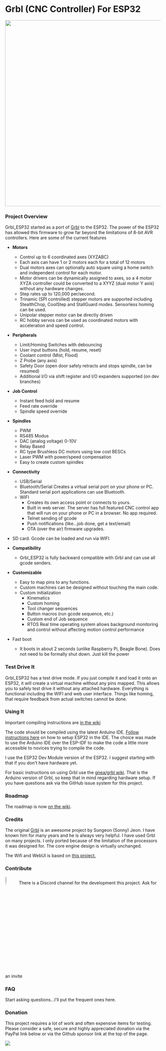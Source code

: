 

# Grbl (CNC Controller) For ESP32

<img src="https://user-images.githubusercontent.com/189677/93836185-74c27500-fc47-11ea-8bed-5d419974c196.jpg" width="600">

### Project Overview

Grbl_ESP32 started as a port of [Grbl](https://github.com/gnea/grbl) to the ESP32. The power of the ESP32 has allowed this firmware to grow far beyond the limitations of 8-bit AVR controllers. Here are some of the current features

- **Motors**
  - Control up to 6 coordinated axes (XYZABC)
  - Each axis can have 1 or 2 motors each for a total of 12 motors
  - Dual motors axes can optionally auto square using a home switch and independent control for each motor.
  - Motor drivers can be dynamically assigned to axes, so a 4 motor XYZA controller could be converted to a XYYZ (dual motor Y axis) without any hardware changes.
  - Step rates up to 120,000 per/second.
  - Trinamic (SPI controlled) stepper motors are supported including StealthChop, CoolStep and StallGuard modes. Sensorless homing can be used.
  - Unipolar stepper motor can be directly driven
  - RC hobby servos can be used as coordinated motors with acceleration and speed control. 
- **Peripherals**
  - Limit/Homing Switches with debouncing
  - User input buttons (hold, resume, reset)
  - Coolant control (Mist, Flood)
  - Z Probe (any axis)
  - Safety Door (open door safely retracts and stops spindle, can be resumed)
  - Additional I/O via shift register and I/O expanders supported (on dev branches)
- **Job Control**
  - Instant feed hold and resume
  - Feed rate override
  - Spindle speed override
- **Spindles**
  - PWM
  - RS485 Modus
  - DAC (analog voltage) 0-10V
  - Relay Based
  - RC type Brushless DC motors using low cost BESCs
  - Laser PWM with power/speed compensation
  - Easy to create custom spindles
- **Connectivity**
  - USB/Serial
  - Bluetooth/Serial Creates a virtual serial port on your phone or PC. Standard serial port applications can use Bluetooth.
  - WIFI
    - Creates its own access point or connects to yours.
    - Built in web server. The server has full featured CNC control app that will run on your phone or PC in a browser. No app required.
    - Telnet sending of gcode
    - Push notifications (like...job done, get a text/email)
    - OTA (over the air) firmware upgrades.
- SD card. Gcode can be loaded and run via WIFI.
- **Compatibility** 
  - Grbl_ESP32 is fully backward compatible with Grbl and can use all gcode senders.
- **Customizable**
  - Easy to map pins to any functions.  
  - Custom machines can be designed without touching the main code.   
  - Custom initialization
    - Kinematics
    - Custom homing
    - Tool changer sequences
    - Button macros (run gcode sequence, etc.)
    - Custom end of Job sequence
    - RTOS Real time operating system allows background monitoring and  control without affecting motion control performance
  
- Fast boot
  
  - It boots in about 2 seconds (unlike Raspberry Pi, Beagle Bone). Does not need to be formally shut down. Just kill the power

### Test Drive It

Grbl_ESP32 has a test drive mode. If you just compile it and load it onto an ESP32, it will create a virtual machine without any pins mapped. This allows you to safely test drive it without any attached hardware. Everything is functional including the WIFI and web user interface. Things like homing, that require feedback from actual switches cannot be done.

### Using It

Important compiling instructions are [in the wiki](https://github.com/bdring/Grbl_Esp32/wiki/Compiling-the-firmware)

The code should be compiled using the latest Arduino IDE. [Follow instructions here](https://github.com/espressif/arduino-esp32) on how to setup ESP32 in the IDE. The choice was made to use the Arduino IDE over the ESP-IDF to make the code a little more accessible to novices trying to compile the code.

I use the ESP32 Dev Module version of the ESP32. I suggest starting with that if you don't have hardware yet.

For basic instructions on using Grbl use the [gnea/grbl wiki](https://github.com/gnea/grbl/wiki). That is the Arduino version of Grbl, so keep that in mind regarding hardware setup. If you have questions ask via the GitHub issue system for this project.

### Roadmap

The roadmap is now [on the wiki](https://github.com/bdring/Grbl_Esp32/wiki/Development-Roadmap).

### Credits

The original [Grbl](https://github.com/gnea/grbl) is an awesome project by Sungeon (Sonny) Jeon. I have known him for many years and he is always very helpful. I have used Grbl on many projects. I only ported because of the limitation of the processors it was designed for. The core engine design is virtually unchanged.

The Wifi and WebUI is based on [this project.](https://github.com/luc-github/ESP3D-WEBUI)  

### Contribute

<img src="https://discord.com/assets/e05ead6e6ebc08df9291738d0aa6986d.png" width="8%"> There is a Discord channel for the development this project. Ask for an invite

### FAQ

Start asking questions...I'll put the frequent ones here.



### <a name="donation"></a>Donation

This project requires a lot of work and often expensive items for testing. Please consider a safe, secure and highly appreciated donation via the PayPal link below or via the Github sponsor link at the top of the page.

[![](https://www.paypalobjects.com/en_US/i/btn/btn_donateCC_LG.gif)](https://www.paypal.com/cgi-bin/webscr?cmd=_s-xclick&hosted_button_id=TKNJ9Z775VXB2)
